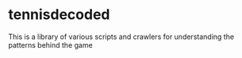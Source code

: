 # tennisdecoded
This is a library of various scripts and crawlers for understanding the patterns behind the game
